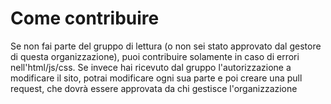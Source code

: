 # Come contribuire
Se non fai parte del gruppo di lettura (o non sei stato approvato dal gestore di questa organizzazione), puoi contribuire solamente in caso di errori nell'html/js/css.
Se invece hai ricevuto dal gruppo l'autorizzazione a modificare il sito, potrai modificare ogni sua parte e poi creare una pull request, che dovrà essere approvata da chi gestisce l'organizzazione
